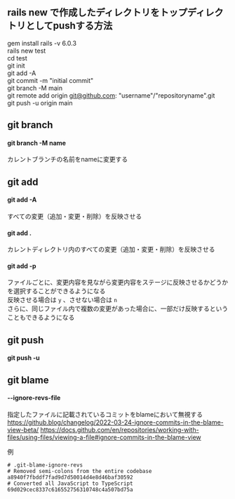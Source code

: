 ## rails new で作成したディレクトリをトップディレクトリとしてpushする方法
gem install rails -v 6.0.3  
rails new test  
cd test  
git init  
git add -A  
git commit -m "initial commit"  
git branch -M main  
git remote add origin git@github.com: "username"/"repositoryname".git  
git push -u origin main  

## git branch
#### git branch -M name
カレントブランチの名前をnameに変更する

## git add
#### git add -A 
すべての変更（追加・変更・削除）を反映させる
#### git add . 
カレントディレクトリ内のすべての変更（追加・変更・削除）を反映させる
#### git add -p
ファイルごとに、変更内容を見ながら変更内容をステージに反映させるかどうかを選択することができるようになる  
反映させる場合は `y` 、させない場合は `n`   
さらに、同じファイル内で複数の変更があった場合に、一部だけ反映するということもできるようになる  

## git push
#### git push -u

## git blame
#### --ignore-revs-file
指定したファイルに記載されているコミットをblameにおいて無視する  
https://github.blog/changelog/2022-03-24-ignore-commits-in-the-blame-view-beta/
https://docs.github.com/en/repositories/working-with-files/using-files/viewing-a-file#ignore-commits-in-the-blame-view

例
```.git-blame-ignore-revs
# .git-blame-ignore-revs
# Removed semi-colons from the entire codebase
a8940f7fbddf7fad9d7d50014d4e8d46baf30592
# Converted all JavaScript to TypeScript
69d029cec8337c616552756310748c4a507bd75a
```